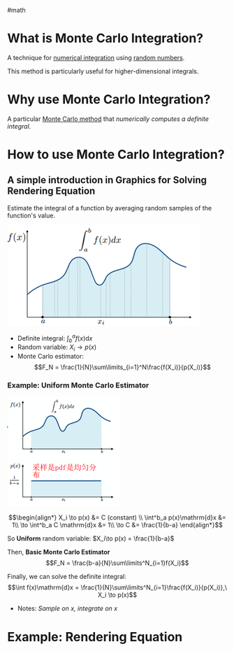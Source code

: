 #math 

# What is Monte Carlo Integration?

A technique for [numerical integration](https://en.wikipedia.org/wiki/Numerical_integration) using [random numbers](https://en.wikipedia.org/wiki/Pseudorandomness).

This method is particularly useful for higher-dimensional integrals.

# Why use Monte Carlo Integration?

A particular [Monte Carlo method](https://en.wikipedia.org/wiki/Monte_Carlo_method) that *numerically computes a definite integral*.

# How to use Monte Carlo Integration?

## A simple introduction in Graphics for Solving Rendering Equation

Estimate the integral of a function by averaging random samples of the function's value.

![Monte Carlo Integration](img/Pasted%20image%2020231130202209.png)

- Definite integral: $\int^a_bf(x)\mathrm{d}x$
- Random variable: $X_i \to p(x)$
- Monte Carlo estimator: $$F_N = \frac{1}{N}\sum\limits_{i=1}^N\frac{f(X_i)}{p(X_i)}$$
### Example: Uniform Monte Carlo Estimator



![Uniform random variable](img/Pasted%20image%2020231130202835.png)

$$\begin{align*}
X_i \to p(x) &= C (constant) \\
\int^b_a p(x)\mathrm{d}x &= 1\\
\to \int^b_a C \mathrm{d}x &= 1\\
\to C &= \frac{1}{b-a}
\end{align*}$$

So **Uniform** random variable: $X_i\to p(x) = \frac{1}{b-a}$

Then, **Basic Monte Carlo Estimator** $$F_N = \frac{b-a}{N}\sum\limits^N_{i=1}f(X_i)$$

Finally, we can solve the definite integral:$$\int f(x)\mathrm{d}x = \frac{1}{N}\sum\limits^N_{i=1}\frac{f(X_i)}{p(X_i)},\ X_i \to p(x)$$
- Notes: *Sample on $x$, integrate on $x$*




# Example: Rendering Equation





